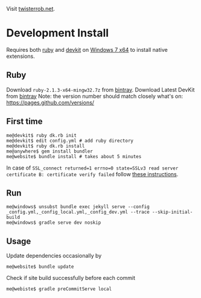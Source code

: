 Visit [twisterrob.net](http://www.twisterrob.net).


# Development Install
Requires both [ruby](http://rubyinstaller.org/downloads/) and [devkit](http://rubyinstaller.org/downloads/) on [Windows 7 x64](http://corlewsolutions.com/articles/article-19-install-ruby-on-windows-7-32-bit-or-64-bit) to install native extensions.


## Ruby
Download `ruby-2.1.3-x64-mingw32.7z` from [bintray](https://bintray.com/oneclick/rubyinstaller/rubyinstaller/2.1.3/view#files).
Download Latest DevKit from [bintray](https://bintray.com/oneclick/rubyinstaller/DevKit/view)
Note: the version number should match closely what's on: https://pages.github.com/versions/


## First time

```shell
me@devkit$ ruby dk.rb init
me@devkit$ edit config.yml # add ruby directory
me@devkit$ ruby dk.rb install
me@anywhere$ gem install bundler
me@website$ bundle install # takes about 5 minutes
```

In case of `SSL_connect returned=1 errno=0 state=SSLv3 read server certificate B: certificate verify failed` follow [these instructions](https://gist.github.com/luislavena/f064211759ee0f806c88).


## Run

```shell
me@windows$ unsubst bundle exec jekyll serve --config _config.yml,_config_local.yml,_config_dev.yml --trace --skip-initial-build
me@windows$ gradle serve dev noskip
```

## Usage
Update dependencies occasionally by

```shell
me@website$ bundle update
```

Check if site build successfully before each commit

```shell
me@webiste$ gradle preCommitServe local
```
